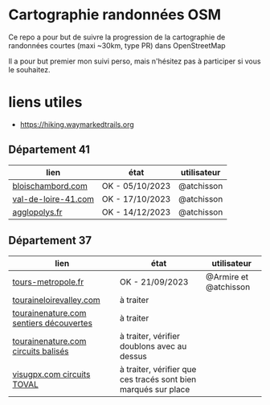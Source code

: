 # Cartographie randonnées OSM

Ce repo a pour but de suivre la progression de la cartographie de randonnées courtes (maxi ~30km, type PR) dans OpenStreetMap

Il a pour but premier mon suivi perso, mais n'hésitez pas à participer si vous le souhaitez.

# liens utiles
* https://hiking.waymarkedtrails.org

## Département 41

| lien | état | utilisateur |
| --------------- | --------------- | ----- |
| [bloischambord.com](https://www.bloischambord.com/planifier/balades-et-visites-autour-des-chateaux-de-la-loire/randonnees-pedestres)  | OK - 05/10/2023 | @atchisson |
| [val-de-loire-41.com](https://www.val-de-loire-41.com/la-loire-patrimoine-mondial-unesco/randonnees-pedestres-val-de-loire/)  | OK - 17/10/2023 | @atchisson |
| [agglopolys.fr](https://www.agglopolys.fr/1233-a-pieds-les-sentiers-de-randonnee.htm)  | OK - 14/12/2023 | @atchisson |


## Département 37

| lien | état | utilisateur |
| --------------- | --------------- | ----- |
| [tours-metropole.fr](https://www.tours-metropole.fr/rando) | OK - 21/09/2023 | @Armire et @atchisson |
| [touraineloirevalley.com](https://www.touraineloirevalley.com/preparer/organiser-visites-activites/loisirs-de-nature/randonnees/) | à traiter | |
| [tourainenature.com sentiers découvertes](https://www.tourainenature.com/planifier-mon-sejour/randonner-a-pieds-ou-a-velo/sentiers-de-decouvertes/) | à traiter | |
| [tourainenature.com circuits balisés](https://www.tourainenature.com/planifier-mon-sejour/randonner-a-pieds-ou-a-velo/circuits-balises-velo-pedestre/) | à traiter, vérifier doublons avec au dessus | |
| [visugpx.com circuits TOVAL](https://www.visugpx.com/zSWBU0dF9v) | à traiter, vérifier que ces tracés sont bien marqués sur place | |
